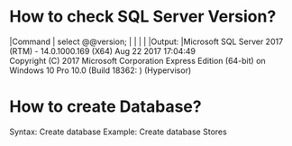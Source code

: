 How to check SQL Server Version?
====================================
|Command        |	select @@version;                                                           |
|               |                                                                             |
|Output:	      |Microsoft SQL Server 2017 (RTM) - 14.0.1000.169 (X64)   Aug 22 2017 17:04:49   
                 Copyright (C) 2017 Microsoft Corporation  Express Edition (64-bit) on 
                 Windows 10 Pro 10.0 <X64> (Build 18362: ) (Hypervisor) 

How to create Database?
=======================
Syntax: Create database <yourdatabasename>
Example: Create database Stores
